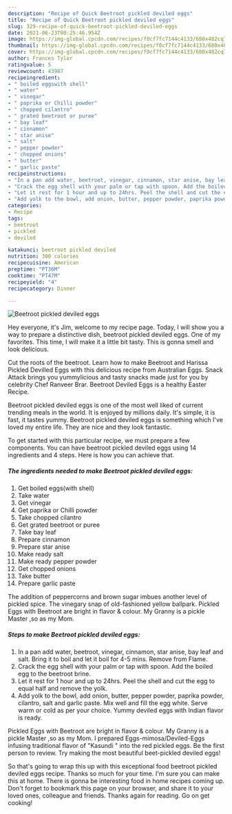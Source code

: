 ```yaml
---
description: "Recipe of Quick Beetroot pickled deviled eggs"
title: "Recipe of Quick Beetroot pickled deviled eggs"
slug: 329-recipe-of-quick-beetroot-pickled-deviled-eggs
date: 2021-06-23T00:25:46.954Z
image: https://img-global.cpcdn.com/recipes/f0cf7fc7144c4133/680x482cq70/beetroot-pickled-deviled-eggs-recipe-main-photo.jpg
thumbnail: https://img-global.cpcdn.com/recipes/f0cf7fc7144c4133/680x482cq70/beetroot-pickled-deviled-eggs-recipe-main-photo.jpg
cover: https://img-global.cpcdn.com/recipes/f0cf7fc7144c4133/680x482cq70/beetroot-pickled-deviled-eggs-recipe-main-photo.jpg
author: Frances Tyler
ratingvalue: 5
reviewcount: 43987
recipeingredient:
- " boiled eggswith shell"
- " water"
- " vinegar"
- " paprika or Chilli powder"
- " chopped cilantro"
- " grated beetroot or puree"
- " bay leaf"
- " cinnamon"
- " star anise"
- " salt"
- " pepper powder"
- " chopped onions"
- " butter"
- " garlic paste"
recipeinstructions:
- "In a pan add water, beetroot, vinegar, cinnamon, star anise, bay leaf and salt. Bring it to boil and let it boil for 4-5 mins. Remove from Flame."
- "Crack the egg shell with your palm or tap with spoon. Add the boiled egg to the beetroot brine."
- "Let it rest for 1 hour and up to 24hrs. Peel the shell and cut the egg to equal half and remove the yolk."
- "Add yolk to the bowl, add onion, butter, pepper powder, paprika powder, cilantro, salt and garlic paste. Mix well and fill the egg white. Serve warm or cold as per your choice. Yummy deviled eggs with Indian flavor is ready."
categories:
- Recipe
tags:
- beetroot
- pickled
- deviled

katakunci: beetroot pickled deviled 
nutrition: 300 calories
recipecuisine: American
preptime: "PT36M"
cooktime: "PT47M"
recipeyield: "4"
recipecategory: Dinner

---
```



![Beetroot pickled deviled eggs](https://img-global.cpcdn.com/recipes/f0cf7fc7144c4133/680x482cq70/beetroot-pickled-deviled-eggs-recipe-main-photo.jpg)

Hey everyone, it's Jim, welcome to my recipe page. Today, I will show you a way to prepare a distinctive dish, beetroot pickled deviled eggs. One of my favorites. This time, I will make it a little bit tasty. This is gonna smell and look delicious.

Cut the roots of the beetroot. Learn how to make Beetroot and Harissa Pickled Devilled Eggs with this delicious recipe from Australian Eggs. Snack Attack brings you yummylicious and tasty snacks made just for you by celebrity Chef Ranveer Brar. Beetroot Deviled Eggs is a healthy Easter Recipe.

Beetroot pickled deviled eggs is one of the most well liked of current trending meals in the world. It is enjoyed by millions daily. It's simple, it is fast, it tastes yummy. Beetroot pickled deviled eggs is something which I've loved my entire life. They are nice and they look fantastic.


To get started with this particular recipe, we must prepare a few components. You can have beetroot pickled deviled eggs using 14 ingredients and 4 steps. Here is how you can achieve that.

<!--inarticleads1-->

##### The ingredients needed to make Beetroot pickled deviled eggs:

1. Get  boiled eggs(with shell)
1. Take  water
1. Get  vinegar
1. Get  paprika or Chilli powder
1. Take  chopped cilantro
1. Get  grated beetroot or puree
1. Take  bay leaf
1. Prepare  cinnamon
1. Prepare  star anise
1. Make ready  salt
1. Make ready  pepper powder
1. Get  chopped onions
1. Take  butter
1. Prepare  garlic paste


The addition of peppercorns and brown sugar imbues another level of pickled spice. The vinegary snap of old-fashioned yellow ballpark. Pickled Eggs with Beetroot are bright in flavor &amp; colour. My Granny is a pickle Master ,so as my Mom. 

<!--inarticleads2-->

##### Steps to make Beetroot pickled deviled eggs:

1. In a pan add water, beetroot, vinegar, cinnamon, star anise, bay leaf and salt. Bring it to boil and let it boil for 4-5 mins. Remove from Flame.
1. Crack the egg shell with your palm or tap with spoon. Add the boiled egg to the beetroot brine.
1. Let it rest for 1 hour and up to 24hrs. Peel the shell and cut the egg to equal half and remove the yolk.
1. Add yolk to the bowl, add onion, butter, pepper powder, paprika powder, cilantro, salt and garlic paste. Mix well and fill the egg white. Serve warm or cold as per your choice. Yummy deviled eggs with Indian flavor is ready.


Pickled Eggs with Beetroot are bright in flavor &amp; colour. My Granny is a pickle Master ,so as my Mom. I prepared Eggs-mimosa/Deviled-Eggs infusing traditional flavor of &#34;Kasundi &#34; into the red pickled eggs. Be the first person to review. Try making the most beautiful beet-pickled deviled eggs! 

So that's going to wrap this up with this exceptional food beetroot pickled deviled eggs recipe. Thanks so much for your time. I'm sure you can make this at home. There is gonna be interesting food in home recipes coming up. Don't forget to bookmark this page on your browser, and share it to your loved ones, colleague and friends. Thanks again for reading. Go on get cooking!
